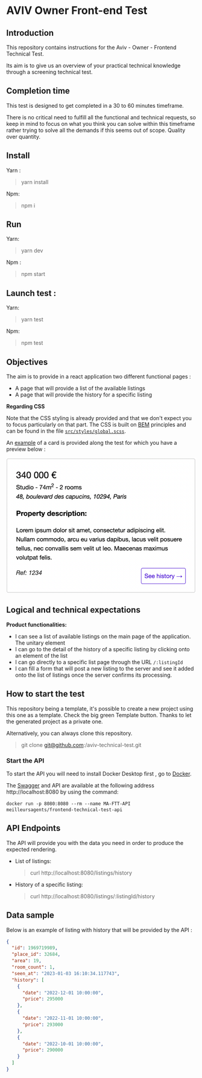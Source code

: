# AVIV Owner Front-end Test

## Introduction

This repository contains instructions for the Aviv - Owner - Frontend Technical Test.

Its aim is to give us an overview of your practical technical knowledge through a screening technical test.

## Completion time

This test is designed to get completed in a 30 to 60 minutes timeframe.

There is no critical need to fulfill all the functional and technical requests, so keep in mind to focus on what you think you can solve within this timeframe rather trying to solve all the demands if this seems out of scope. Quality over quantity.

## Install

Yarn :
> yarn install

Npm:
> npm i

## Run

Yarn:
> yarn dev

Npm :
> npm start

## Launch test :

Yarn:
> yarn test

Npm:
> npm test

## Objectives

The aim is to provide in a react application two different functional pages :

- A page that will provide a list of the available listings
- A page that will provide the history for a specific listing

**Regarding CSS**

Note that the CSS styling is already provided and that we don't expect you to focus particularly on that part. The CSS is built on
[BEM](https://getbem.com/introduction/) principles and can be found in the file [`src/styles/global.scss`](./src/styles/global.scss).

An [example](./src/containers/Listings/Listings.tsx) of a card is provided along the test for which you have a preview below : 

![](./assets/listing-card.png)


## Logical and technical expectations

**Product functionalities:**

- I can see a list of available listings on the main page of the application. The unitary element 
- I can go to the detail of the history of a specific listing by clicking onto an element of the list
- I can go directly to a specific list page through the URL `/:listingId`
- I can fill a form that will post a new listing to the server and see it added onto the list of listings once the server confirms its processing. 


## How to start the test

This repository being a template, it's possible to create a new project using this one as a template. Check the big green Template button. Thanks to let the generated project as a private one.

Alternatively, you can always clone this repository.

> git clone git@github.com:/aviv-technical-test.git

### Start the API

To start the API you will need to install Docker Desktop first , go to [Docker](https://www.docker.com/get-started).


The [Swagger](https://swagger.io/solutions/api-documentation/) and API are available at the following address http://localhost:8080 by using the command:

    docker run -p 8080:8080 --rm --name MA-FTT-API meilleursagents/frontend-technical-test-api



## API Endpoints

The API will provide you with the data you need in order to produce the expected rendering.

- List of listings:

  > curl http://localhost:8080/listings/history

- History of a specific listing:
  > curl http://localhost:8080/listings/:listingId/history

## Data sample

Below is an example of listing with history that will be provided by the API :

```json
{
  "id": 1969719989,
  "place_id": 32684,
  "area": 19,
  "room_count": 1,
  "seen_at": "2023-01-03 16:10:34.117743",
  "history": [
    {
      "date": "2022-12-01 10:00:00",
      "price": 295000
    },
    {
      "date": "2022-11-01 10:00:00",
      "price": 293000
    },
    {
      "date": "2022-10-01 10:00:00",
      "price": 290000
    }
  ]
}
```
